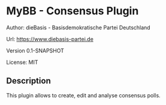 # MyBB - Consensus Plugin

Author: dieBasis - Basisdemokratische Partei Deutschland

Url: https://www.diebasis-partei.de

Version 0.1-SNAPSHOT

License: MIT

## Description

This plugin allows to create, edit and analyse consensus polls.
